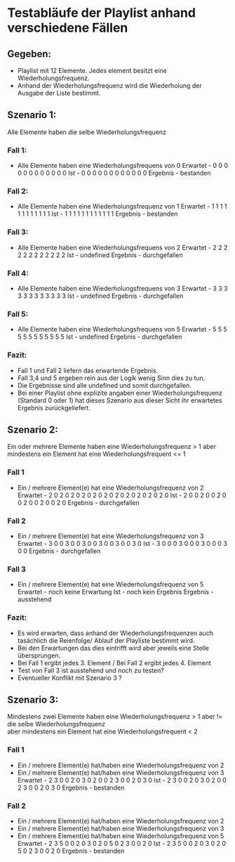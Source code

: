 # Testabläufe der Playlist anhand verschiedene Fällen

## Gegeben:
- Playlist mit 12 Elemente. Jedes element besitzt eine Wiederholungsfrequenz. 
- Anhand der Wiederholungsfrequenz wird die Wiederholung der Ausgabe der Liste bestimmt.

## Szenario 1: 
Alle Elemente haben die selbe Wiederholungsfrequenz

### Fall 1:
- Alle Elemente haben eine Wiederholungsfrequens von 0
Erwartet	- 0 0 0 0 0 0 0 0 0 0 0 0
Ist		- 0 0 0 0 0 0 0 0 0 0 0 0
Ergebnis	- bestanden

### Fall 2:
- Alle Elemente haben eine Wiederholungsfrequenz von 1
Erwartet	- 1 1 1 1 1 1 1 1 1 1 1 1
Ist		- 1 1 1 1 1 1 1 1 1 1 1 1
Ergebnis	- bestanden

### Fall 3:
- Alle Elemente haben eine Wiederholungsfrequens von 2
Erwartet	- 2 2 2 2 2 2 2 2 2 2 2 2
Ist		- undefined
Ergebnis	- durchgefallen
	
### Fall 4:
- Alle Elemente haben eine Wiederholungsfrequens von 3
Erwartet	- 3 3 3 3 3 3 3 3 3 3 3 3
Ist		- undefined
Ergebnis	- durchgefallen

### Fall 5:
- Alle Elemente haben eine Wiederholungsfrequens von 5
Erwartet	- 5 5 5 5 5 5 5 5 5 5 5 5
Ist		- undefined
Ergebnis	- durchgefallen

### Fazit:
- Fall 1 und Fall 2 liefern das erwartende Ergebnis.
- Fall 3,4 und 5 ergeben rein aus der Logik wenig Sinn dies zu tun.
- Die Ergebnisse sind alle undefined und somit durchgefallen.
- Bei einer Playlist ohne explizite angaben einer Wiederholungsfrequenz (Standard 0 oder 1) hat dieses Szenario aus dieser Sicht ihr erwartetes Ergebnis zurückgeliefert.

## Szenario 2:
Ein oder mehrere Elemente haben eine Wiederholungsfrequenz  > 1 
aber mindestens ein Element hat eine Wiederholungsfrequent <= 1

### Fall 1
- Ein / mehrere Element(e) hat eine Wiederholungsfrequenz von 2
Erwartet	- 2 0 2 0 2 0 2 0 2 0 2 0 2 0 2 0 2 0 2 0 2 0
Ist		- 2 0 0 2 0 0 2 0 0 2 0 0 2 0 0 2 0
Ergebnis	- durchgefallen

### Fall 2
- Ein / mehrere Element(e) hat eine Wiederholungsfrequenz von 3
Erwartet	- 3 0 0 3 0 0 3 0 0 3 0 0 3 0 0 3 0
Ist		- 3 0 0 0 3 0 0 0 3 0 0 0 3 0 0
Ergebnis	- durchgefallen

### Fall 3
- Ein / mehrere Element(e) hat eine Wiederholungsfrequenz von 5
Erwartet	- noch keine Erwartung
Ist		- noch kein Ergebnis
Ergebnis	- ausstehend

### Fazit:
- Es wird erwarten, dass anhand der Wiederholungsfrequenzen auch tasächlich die Reienfolge/ Ablauf der Playliste bestimmt wird.
- Bei den Erwartungen das dies eintrifft wird aber jeweils eine Stelle übersprungen.
- Bei Fall 1 ergibt jedes 3. Element / Bei Fall 2 ergibt jedes 4. Element
- Test von Fall 3 ist ausstehend und noch zu testen?
- Eventueller Konflikt mit Szenario 3 ?

## Szenario 3:
Mindestens zwei Elemente haben eine Wiederholungsfrequenz > 1 aber != die selbe Wiederholungsfrequenz  
aber mindestens ein Element hat eine Wiederholungsfrequent < 2

### Fall 1
- Ein / mehrere Element(e) hat/haben eine Wiederholungsfrequenz von 2
- Ein / mehrere Element(e) hat/haben eine Wiederholungsfrequenz von 3
Erwartet	- 2 3 0 0 2 0 3 0 2 0 0 2 3 0 0 2 0 3 0
Ist		- 2 3 0 0 2 0 3 0 2 0 0 2 3 0 0 2 0 3 0 
Ergebnis	- bestanden

### Fall 2
- Ein / mehrere Element(e) hat/haben eine Wiederholungsfrequenz von 2
- Ein / mehrere Element(e) hat/haben eine Wiederholungsfrequenz von 3
- Ein / mehrere Element(e) hat/haben eine Wiederholungsfrequenz von 5
Erwartet	- 2 3 5 0 0 2 0 3 0 2 0 5 0 2 3 0 0 2 0
Ist		- 2 3 5 0 0 2 0 3 0 2 0 5 0 2 3 0 0 2 0
Ergebnis	- bestanden  
